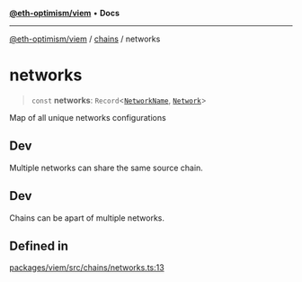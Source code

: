 [**@eth-optimism/viem**](../../README.md) • **Docs**

***

[@eth-optimism/viem](../../README.md) / [chains](../README.md) / networks

# networks

> `const` **networks**: `Record`\<[`NetworkName`](../type-aliases/NetworkName.md), [`Network`](../type-aliases/Network.md)\>

Map of all unique networks configurations

## Dev

Multiple networks can share the same source chain.

## Dev

Chains can be apart of multiple networks.

## Defined in

[packages/viem/src/chains/networks.ts:13](https://github.com/ethereum-optimism/ecosystem/blob/8c0ceae82d8e909c0d00b4601d7c7276090774cc/packages/viem/src/chains/networks.ts#L13)
